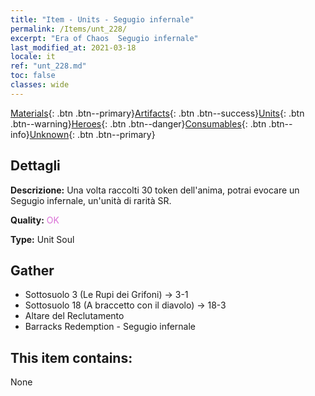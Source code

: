 ```yaml
---
title: "Item - Units - Segugio infernale"
permalink: /Items/unt_228/
excerpt: "Era of Chaos  Segugio infernale"
last_modified_at: 2021-03-18
locale: it
ref: "unt_228.md"
toc: false
classes: wide
---
```

 [Materials](/it/Items/){: .btn .btn--primary}[Artifacts](/it/Items/Artifacts/){: .btn .btn--success}[Units](/it/Items/Units/){: .btn .btn--warning}[Heroes](/it/Items/Heroes/){: .btn .btn--danger}[Consumables](/it/Items/Consumables/){: .btn .btn--info}[Unknown](/it/Items/Unknown/){: .btn .btn--primary}

## Dettagli
 **Descrizione:** Una volta raccolti 30 token dell'anima, potrai evocare un Segugio infernale, un'unità di rarità SR.

 **Quality:** <span style="color: #DA70D6">OK</span>

 **Type:** Unit Soul

## Gather

*    Sottosuolo 3 (Le Rupi dei Grifoni) -> 3-1 
*    Sottosuolo 18 (A braccetto con il diavolo) -> 18-3 
*    Altare del Reclutamento 
*    Barracks Redemption - Segugio infernale 

## This item contains:

  None

